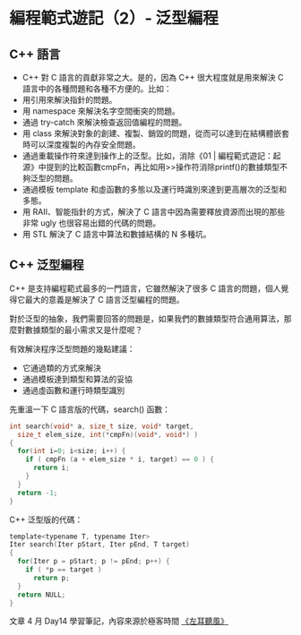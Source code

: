 # 編程範式遊記（2）- 泛型編程

## C++ 語言
* C++ 對 C 語言的貢獻非常之大。是的，因為 C++ 很大程度就是用來解決 C 語言中的各種問題和各種不方便的。比如：
* 用引用來解決指針的問題。
* 用 namespace 來解決名字空間衝突的問題。
* 通過 try-catch 來解決檢查返回值編程的問題。
* 用 class 來解決對象的創建、複製、銷毀的問題，從而可以達到在結構體嵌套時可以深度複製的內存安全問題。
* 通過重載操作符來達到操作上的泛型。比如，消除《01 | 編程範式遊記：起源》中提到的比較函數cmpFn，再比如用>>操作符消除printf()的數據類型不夠泛型的問題。
* 通過模板 template 和虛函數的多態以及運行時識別來達到更高層次的泛型和多態。
* 用 RAII、智能指針的方式，解決了 C 語言中因為需要釋放資源而出現的那些非常 ugly 也很容易出錯的代碼的問題。
* 用 STL 解決了 C 語言中算法和數據結構的 N 多種坑。

## C++ 泛型編程

C++ 是支持編程範式最多的一門語言，它雖然解決了很多 C 語言的問題，個人覺得它最大的意義是解決了 C 語言泛型編程的問題。

對於泛型的抽象，我們需要回答的問題是，如果我們的數據類型符合通用算法，那麼對數據類型的最小需求又是什麼呢？

有效解決程序泛型問題的幾點建議：
* 它通過類的方式來解決
* 通過模板達到類型和算法的妥協
* 通過虛函數和運行時類型識別

先重溫一下 C 語言版的代碼，search() 函數：
```c
int search(void* a, size_t size, void* target, 
  size_t elem_size, int(*cmpFn)(void*, void*) )
{
  for(int i=0; i<size; i++) {
    if ( cmpFn (a + elem_size * i, target) == 0 ) {
      return i;
    }
  }
  return -1;
}
```
C++ 泛型版的代碼：
```c
template<typename T, typename Iter>
Iter search(Iter pStart, Iter pEnd, T target) 
{
  for(Iter p = pStart; p != pEnd; p++) {
    if ( *p == target ) 
      return p;
  }
  return NULL;
}
```


文章 4 月 Day14 學習筆記，內容來源於極客時間 [《左耳聽風》](https://time.geekbang.org/column/article/301)
